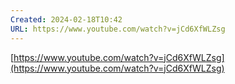 ```yaml
---
Created: 2024-02-18T10:42
URL: https://www.youtube.com/watch?v=jCd6XfWLZsg
---
```

[https://www.youtube.com/watch?v=jCd6XfWLZsg](https://www.youtube.com/watch?v=jCd6XfWLZsg)